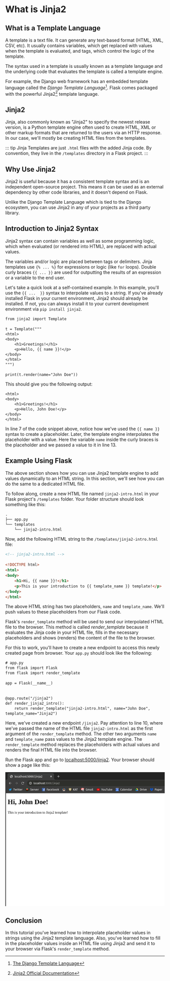 # What is Jinja2

## What is a Template Language

A template is a text file. It can generate any text-based format (HTML, XML, CSV, etc). It usually contains variables, which get replaced with values when the template is evaluated, and tags, which control the logic of the template.

The syntax used in a template is usually known as a template language and the underlying code that evaluates the template is called a template engine.

For example, the Django web framework has an embedded template language called the *Django Template Language*[^django-template-language]. Flask comes packaged with the powerful Jinja2[^jinja2] template language.


## Jinja2

Jinja, also commonly known as "Jinja2" to specify the newest release version, is a Python template engine often used to create HTML, XML or other markup formats that are returned to the users via an HTTP response. In our case, we'll mostly be creating HTML files from the templates.

::: tip
Jinja Templates are just `.html` files with the added Jinja code. By convention, they live in the `/templates` directory in a Flask project.
:::

## Why Use Jinja2

Jinja2 is useful because it has a consistent template syntax and is an independent open-source project. This means it can be used as an external dependency by other code libraries, and it doesn't depend on Flask.

Unlike the Django Template Language which is tied to the Django ecosystem, you can use Jinja2 in any of your projects as a third party library.

## Introduction to Jinja2 Syntax

Jinja2 syntax can contain variables as well as some programming logic, which when evaluated (or rendered into HTML), are replaced with actual values.

The variables and/or logic are placed between tags or delimiters. Jinja templates use `{% ... %}` for expressions or logic (like `for` loops). Double curly braces `{​{ ... }​}` are used for outputting the results of an expression or a variable to the end user.

Let's take a quick look at a self-contained example. In this example, you'll use the `{​{ ...  }​}` syntax to interpolate values to a string. If you've already installed Flask in your current environment, Jinja2 should already be installed. If not, you can always install it to your current development environment via `pip install jinja2`.

```python{7,12}
from jinja2 import Template

t = Template("""
<html>
<body>
    <h1>Greetings!</h1>
    <p>Hello, {{ name }}!</p>
</body>
</html>
""")

print(t.render(name="John Doe"))
```

This should give you the following output:

```
<html>
<body>
    <h1>Greetings!</h1>
    <p>Hello, John Doe!</p>
</body>
</html>
```

In line 7 of the code snippet above, notice how we've used the `{​{ name }​}` syntax to create a placeholder. Later, the template engine interpolates the placeholder with a value. Here the variable `name` inside the curly braces is the placeholder and we passed a value to it in line 13.

## Example Using Flask

The above section shows how you can use Jinja2 template engine to add values dynamically to an HTML string. In this section, we'll see how you can do the same to a dedicated HTML file.

To follow along, create a new HTML file named `jinja2-intro.html` in your Flask project's `/templates` folder. Your folder structure should look something like this:

```
.
├── app.py
└── templates
    └── jinja2-intro.html
```

Now, add the following HTML string to the `/templates/jinja2-intro.html` file:

```html
<!-- jinja2-intro.html -->

<!DOCTYPE html>
<html>
<body>
    <h1>Hi, {{ name }}!</h1>
    <p>This is your introduction to {{ template_name }} template!</p>
</body>
</html>
```

The above HTML string has two placeholders, `name` and `template_name`. We'll push values to these placeholders from our Flask code.

Flask's `render_template` method will be used to send our interpolated HTML file to the browser. This method is called *render_template* because it evaluates the Jinja code in your HTML file, fills in the necessary placeholders and shows (renders) the content of the file to the browser.

For this to work, you'll have to create a new endpoint to access this newly created page from browser. Your `app.py` should look like the following:

```python{10}
# app.py
from flask import Flask
from flask import render_template

app = Flask(__name__)


@app.route("/jinja2")
def render_jinja2_intro():
    return render_template("jinja2-intro.html", name="John Doe", template_name="Jinja2")
```

Here, we've created a new endpoint `/jinja2`. Pay attention to line 10, where we've passed the name of the HTML file `jinja2-intro.html` as the first argument of the `render_template` method. The other two arguments `name` and `template_name` pass values to the Jinja2 template engine. The `render_template` method replaces the placeholders with actual values and renders the final HTML file into the browser.

Run the Flask app and go to [localhost:5000/jinja2](localhost:5000/jinja2). Your browser should show a page like this:

![jinja2-rendering](./assets/jinja2-intro.png)

## Conclusion

In this tutorial you've learned how to interpolate placeholder values in strings using the Jinja2 template language. Also, you've learned how to fill in the placeholder values inside an HTML file using Jinja2 and send it to your browser via Flask's `render_template` method.

[^django-template-language]: [The Django Template Language](https://docs.djangoproject.com/en/3.0/ref/templates/language/)
[^jinja2]: [Jinja2 Official Documentation](https://jinja.palletsprojects.com/en/2.11.x/)
